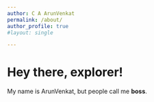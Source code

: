 ```yaml
---
author: C A ArunVenkat
permalink: /about/
author_profile: true
#layout: single

---
```


# Hey there, explorer!

My name is ArunVenkat, but people call me **boss**.